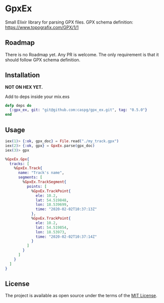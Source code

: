 # GpxEx

Small Elixir library for parsing GPX files. GPX schema definition: https://www.topografix.com/GPX/1/1

## Roadmap

There is no Roadmap yet. Any PR is welcome. The only requirement is that it should follow GPX schema definition.

## Installation

**NOT ON HEX YET.**

Add to deps inside your mix.exs

```elixir
defp deps do
  {:gpx_ex, git: "git@github.com:caspg/gpx_ex.git", tag: "0.5.0"}
end
```

## Usage

```elixir
iex(1)> {:ok, gpx_doc} = File.read("./my_track.gpx")
iex(2)> {:ok, gpx} = GpxEx.parse(gpx_doc)
iex(3)> gpx

%GpxEx.Gpx{
  tracks: [
    %GpxEx.Track{
      name: "Track's name",
      segments: [
        %GpxEx.TrackSegment{
          points: [
            %GpxEx.TrackPoint{
              ele: 10.2,
              lat: 54.519848,
              lon: 18.539699,
              time: "2020-02-02T10:37:13Z"
            },
            %GpxEx.TrackPoint{
              ele: 10.2,
              lat: 54.519854,
              lon: 18.53973,
              time: "2020-02-02T10:37:14Z"
            }
          ]
        }
      ]
    }
  ]
}
```

## License

The project is available as open source under the terms of the [MIT License](https://github.com/velomapa/gpx_ex/blob/master/LICENSE.md).
